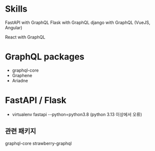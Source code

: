 # Skills
FastAPI with GraphQL
Flask with GraphQL
django with GraphQL (VueJS, Angular)

React with GraphQL

# GraphQL packages
* graphql-core
* Graphene
* Ariadne

# FastAPI / Flask
* virtualenv fastapi --python=python3.8 (python 3.13 이상에서 오류)
## 관련 패키지 
graphql-core
strawberry-graphql